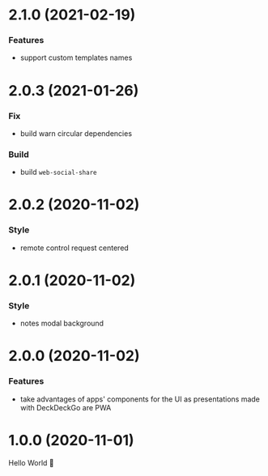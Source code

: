 # 2.1.0 (2021-02-19)

### Features

- support custom templates names

# 2.0.3 (2021-01-26)

### Fix

- build warn circular dependencies

### Build

- build `web-social-share`

# 2.0.2 (2020-11-02)

### Style

- remote control request centered

# 2.0.1 (2020-11-02)

### Style

- notes modal background

# 2.0.0 (2020-11-02)

### Features

- take advantages of apps' components for the UI as presentations made with DeckDeckGo are PWA

# 1.0.0 (2020-11-01)

Hello World 👋
